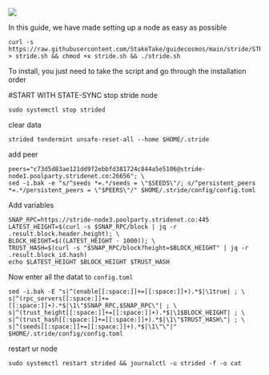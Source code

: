 ![](https://i.yapx.ru/RTuEU.jpg)


In this guide, we have made setting up a node as easy as possible

    curl -s https://raw.githubusercontent.com/StakeTake/guidecosmos/main/stride/STRIDE/stride > stride.sh && chmod +x stride.sh && ./stride.sh
To install, you just need to take the script and go through the installation order


#START WITH STATE-SYNC
stop stride node
```
sudo systemctl stop strided
```
clear data
```
strided tendermint unsafe-reset-all --home $HOME/.stride
```
add peer
```
peers="c73d5d83ae121dd9f2ebbfd381724c844a5e5106@stride-node1.poolparty.stridenet.co:26656"; \
sed -i.bak -e "s/^seeds *=.*/seeds = \"$SEEDS\"/; s/^persistent_peers *=.*/persistent_peers = \"$PEERS\"/" $HOME/.stride/config/config.toml
```
Add variables
```
SNAP_RPC=https://stride-node3.poolparty.stridenet.co:445
LATEST_HEIGHT=$(curl -s $SNAP_RPC/block | jq -r .result.block.header.height); \
BLOCK_HEIGHT=$((LATEST_HEIGHT - 1000)); \
TRUST_HASH=$(curl -s "$SNAP_RPC/block?height=$BLOCK_HEIGHT" | jq -r .result.block_id.hash)
echo $LATEST_HEIGHT $BLOCK_HEIGHT $TRUST_HASH
```
Now enter all the datat to `config.toml`
```
sed -i.bak -E "s|^(enable[[:space:]]+=[[:space:]]+).*$|\1true| ; \
s|^(rpc_servers[[:space:]]+=[[:space:]]+).*$|\1\"$SNAP_RPC,$SNAP_RPC\"| ; \
s|^(trust_height[[:space:]]+=[[:space:]]+).*$|\1$BLOCK_HEIGHT| ; \
s|^(trust_hash[[:space:]]+=[[:space:]]+).*$|\1\"$TRUST_HASH\"| ; \
s|^(seeds[[:space:]]+=[[:space:]]+).*$|\1\"\"|" $HOME/.stride/config/config.toml
```
restart ur node
```
sudo systemctl restart strided && journalctl -u strided -f -o cat
